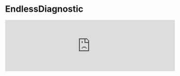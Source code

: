 # EndlessDiagnostic

<iframe height="167" frameborder="0" src="https://itch.io/embed/2108694" width="552"><a href="https://titayna.itch.io/endlessdiagnostic">EndlessDiagnostic by Titayna</a></iframe>
